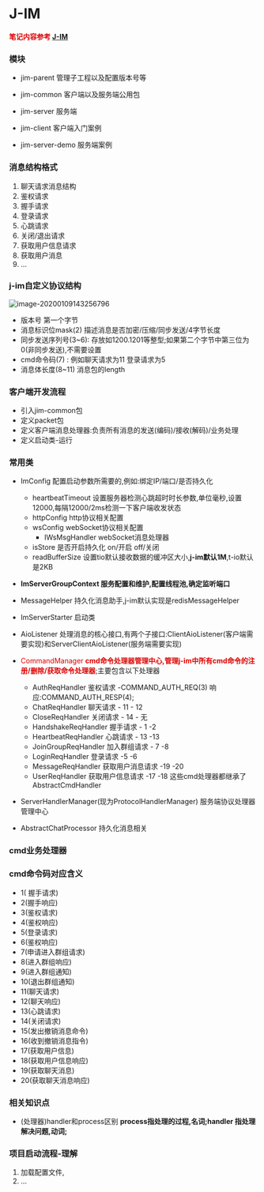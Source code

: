 # J-IM

**<font color="#dd0000">笔记内容参考 [J-IM](https://gitee.com/xchao/j-im)</font>**

### 模块

- jim-parent  管理子工程以及配置版本号等

- jim-common  客户端以及服务端公用包

- jim-server  服务端

- jim-client  客户端入门案例

- jim-server-demo  服务端案例

### 消息结构格式

1. 聊天请求消息结构
2. 鉴权请求
3. 握手请求
4. 登录请求
5. 心跳请求
6. 关闭/退出请求
7. 获取用户信息请求
8. 获取用户消息
9. ...

### j-im自定义协议结构

![image-20200109143256796](C:\Users\lxq41\AppData\Roaming\Typora\typora-user-images\image-20200109143256796.png)
- 版本号 第一个字节
- 消息标识位mask(2)  描述消息是否加密/压缩/同步发送/4字节长度
- 同步发送序列号(3~6): 存放如1200.1201等整型;如果第二个字节中第三位为0(非同步发送),不需要设置
- cmd命令码(7) : 例如聊天请求为11  登录请求为5
- 消息体长度(8~11)  消息包的length

### 客户端开发流程
- 引入jim-common包
- 定义packet包
- 定义客户端消息处理器:负责所有消息的发送(编码)/接收(解码)/业务处理
- 定义启动类-运行

### 常用类
- ImConfig 配置启动参数所需要的,例如:绑定IP/端口/是否持久化
	* heartbeatTimeout 设置服务器检测心跳超时时长参数,单位毫秒,设置12000,每隔12000/2ms检测一下客户端收发状态
	* httpConfig  http协议相关配置
	* wsConfig  webSocket协议相关配置
		* IWsMsgHandler  webSocket消息处理器
	* isStore 是否开启持久化 on/开启  off/关闭
	* readBufferSize  设置tio默认接收数据的缓冲区大小,**j-im默认1M**,t-io默认是2KB
- **ImServerGroupContext  服务配置和维护,配置线程池,确定监听端口**
- MessageHelper 持久化消息助手,j-im默认实现是redisMessageHelper
- ImServerStarter  启动类
- AioListener  处理消息的核心接口,有两个子接口:ClientAioListener(客户端需要实现)和ServerClientAioListener(服务端需要实现)
- <font color="#dd0000">CommandManager  **cmd命令处理器管理中心,管理j-im中所有cmd命令的注册/删除/获取命令处理器**</font>;主要包含以下处理器
	* AuthReqHandler  鉴权请求    -COMMAND_AUTH_REQ(3)  响应:COMMAND_AUTH_RESP(4); 
	
	- ChatReqHandler  聊天请求                      -  11  - 12 
	- CloseReqHandler  关闭请求                     - 14   -  无
	- HandshakeReqHandler  握手请求           - 1  -2 
	- HeartbeatReqHandler  心跳请求             - 13  -13
	- JoinGroupReqHandler  加入群组请求      - 7  -8
	- LoginReqHandler  登录请求                           -5  -6
	- MessageReqHandler  获取用户消息请求       -19   -20
	- UserReqHandler  获取用户信息请求              -17  -18
这些cmd处理器都继承了AbstractCmdHandler
- ServerHandlerManager(现为ProtocolHandlerManager)  服务端协议处理器管理中心
- AbstractChatProcessor  持久化消息相关

### cmd业务处理器

### cmd命令码对应含义
- 1( 握手请求)
- 2(握手响应)
- 3(鉴权请求)
- 4(鉴权响应)
- 5(登录请求)
- 6(鉴权响应)
- 7(申请进入群组请求)
- 8(进入群组响应)
- 9(进入群组通知)
- 10(退出群组通知)
- 11(聊天请求)
- 12(聊天响应)
- 13(心跳请求)
- 14(关闭请求)
- 15(发出撤销消息命令)
- 16(收到撤销消息指令)
- 17(获取用户信息)
- 18(获取用户信息响应)
- 19(获取聊天消息)
- 20(获取聊天消息响应)

### 相关知识点
- (处理器)handler和process区别 **process指处理的过程,名词;handler 指处理解决问题,动词;**

### 项目启动流程-理解
1. 加载配置文件,
2. ...